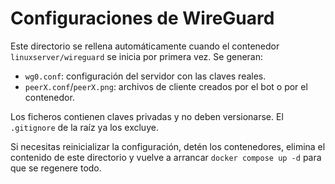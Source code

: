 # Configuraciones de WireGuard

Este directorio se rellena automáticamente cuando el contenedor `linuxserver/wireguard` se inicia por primera vez. Se generan:

- `wg0.conf`: configuración del servidor con las claves reales.
- `peerX.conf`/`peerX.png`: archivos de cliente creados por el bot o por el contenedor.

Los ficheros contienen claves privadas y no deben versionarse. El `.gitignore` de la raíz ya los excluye.

Si necesitas reinicializar la configuración, detén los contenedores, elimina el contenido de este directorio y vuelve a arrancar `docker compose up -d` para que se regenere todo.
